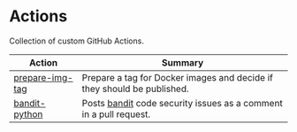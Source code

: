 # Actions
Collection of custom GitHub Actions.

| Action | Summary |
| - | - |
| [prepare-img-tag](prepare-img-tag) | Prepare a tag for Docker images and decide if they should be published. |
| [bandit-python](bandit-python)| Posts [bandit](https://github.com/PyCQA/bandit) code security issues as a comment in a pull request. |
